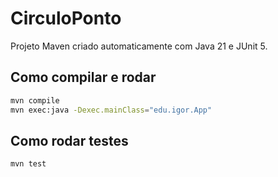 # CirculoPonto

Projeto Maven criado automaticamente com Java 21 e JUnit 5.

## Como compilar e rodar

```bash
mvn compile
mvn exec:java -Dexec.mainClass="edu.igor.App"
```

## Como rodar testes

```bash
mvn test
```

